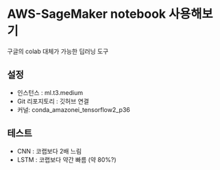 # AWS-SageMaker notebook 사용해보기

구글의 colab 대체가 가능한 딥러닝 도구

## 설정

- 인스턴스 : ml.t3.medium
- Git 리포지토리 : 깃허브 연결
- 커널: conda_amazonei_tensorflow2_p36

## 테스트

- CNN : 코랩보다 2배 느림
- LSTM : 코랩보다 약간 빠름 (약 80%?)

